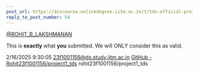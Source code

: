 ```yaml
---
post_url: https://discourse.onlinedegree.iitm.ac.in/t/tds-official-project1-discrepencies/171141/55
reply_to_post_number: 54
---
```

[@ROHIT\_B\_LAKSHMANAN](/u/rohit_b_lakshmanan)

This is **exactly** what **you** submitted. We will ONLY consider this as valid.

2/16/2025 9:30:05 23f1001156@ds.study.iitm.ac.in [GitHub - Rohit23f1001156/project1\_tds](https://github.com/Rohit23f1001156/project1_tds) rohit23f1001156/project1\_tds